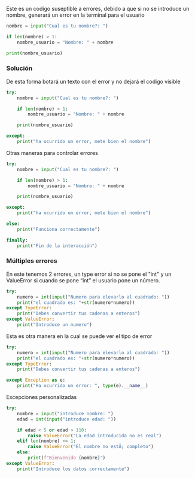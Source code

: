 Este es un codigo suseptible a errores, debido a que si no se introduce un nombre, generará un error en la terminal para el usuario

```python
nombre = input("Cual es tu nombre?: ")

if len(nombre) > 1:
    nombre_usuario = "Nombre: " + nombre

print(nombre_usuario)
```



### Solución

De esta forma botará un texto con el error y no dejará el codigo visible

```python
try:
    nombre = input("Cual es tu nombre?: ")

    if len(nombre) > 1:
        nombre_usuario = "Nombre: " + nombre

    print(nombre_usuario)

except:
    print("ha ocurrido un error, mete bien el nombre")
```



Otras maneras para controlar errores

```python
try:
    nombre = input("Cual es tu nombre?: ")

    if len(nombre) > 1:
        nombre_usuario = "Nombre: " + nombre

    print(nombre_usuario)

except:
    print("ha ocurrido un error, mete bien el nombre")

else:
    print("Funciona correctamente")

finally: 
    print("Fin de la interacción")

```



### Múltiples errores

En este tenemos 2 errores, un type error si no se pone el "int" y un ValueError si cuando se pone “int” el usuario pone un número.

```python
try:
    numero = int(input("Numero para elevarlo al cuadrado: "))
    print("el cuadrado es: "+str(numero*numero))
except TypeError:
    print("Debes convertir tus cadenas a enteros")
except ValueError: 
    print("Introduce un numero")
```



Esta es otra manera en la cual se puede ver el tipo de error

```python
try:
    numero = int(input("Numero para elevarlo al cuadrado: "))
    print("el cuadrado es: "+str(numero*numero))
except TypeError:
    print("Debes convertir tus cadenas a enteros")

except Exception as e:
    print("Ha ocurrido un error: ", type(e).__name__)
```



Excepciones personalizadas

```python
try:
    nombre = input("introduce nombre: ")
    edad = int(input("introduce edad: "))

    if edad < 5 or edad > 110:
        raise ValueError("La edad introducida no es real")
    elif len(nombre) <= 1:
        raise ValueError("El nombre no estÃ¡ completo")
    else:
        print(f"Bienvenido {nombre}")
except ValueError:
    print("Introduce los datos correctamente")
```

